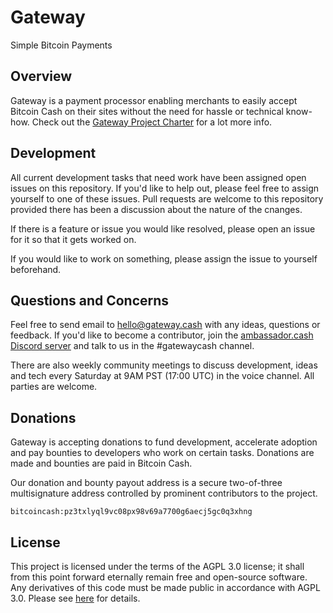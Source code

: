 # Gateway

Simple Bitcoin Payments

## Overview

Gateway is a payment processor enabling merchants to easily accept
Bitcoin Cash on their sites without the need for hassle or technical
know-how. Check out the [Gateway Project Charter](CHARTER.md)
for a lot more info.

## Development

All current development tasks that need work have been assigned open
issues on this repository. If you'd like to help out, please feel
free to assign yourself to one of these issues. Pull requests are
welcome to this repository provided there has been a discussion
about the nature of the cnanges.

If there is a feature or issue you would like resolved, please open
an issue for it so that it gets worked on.

If you would like to work on something, please assign the issue to
yourself beforehand.

## Questions and Concerns

Feel free to send email to <hello@gateway.cash> with any ideas, 
questions or feedback. If you'd like to become a contributor, join 
the [ambassador.cash Discord server](http://ambassador.cash) and talk
to us in the #gatewaycash channel.

There are also weekly community meetings to discuss development, 
ideas and tech every Saturday at 9AM PST (17:00 UTC) in the voice 
channel. All parties are welcome.

## Donations

Gateway is accepting donations to fund development, accelerate
adoption and pay bounties to developers who work on certain tasks.
Donations are made and bounties are paid in Bitcoin Cash.

Our donation and bounty payout address is a secure two-of-three
multisignature address controlled by prominent contributors to the
project.

```
bitcoincash:pz3txlyql9vc08px98v69a7700g6aecj5gc0q3xhng
```

## License

This project is licensed under the terms of the AGPL 3.0 license; it
shall from this point forward eternally remain free and open-source
software. Any derivatives of this code must be made public in
accordance with AGPL 3.0. Please see
[here](https://opensource.org/licenses/AGPL-3.0) for details.
